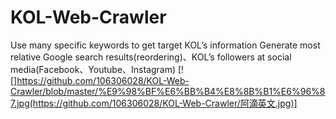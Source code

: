 # KOL-Web-Crawler
Use many specific keywords to get target KOL’s information
Generate most relative Google search results(reordering)、KOL’s followers at social media(Facebook、Youtube、Instagram)
[![]https://github.com/106306028/KOL-Web-Crawler/blob/master/%E9%98%BF%E6%BB%B4%E8%8B%B1%E6%96%87.jpg(https://github.com/106306028/KOL-Web-Crawler/阿滴英文.jpg)]
